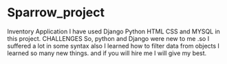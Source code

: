 # Sparrow_project
Inventory Application
I have used Django Python HTML CSS and MYSQL in this project.
CHALLENGES
So, python and Django were new to me .so I suffered a lot in some syntax also I learned how to filter data from objects I learned so many new things. and  if you will hire me I will give my best. 


